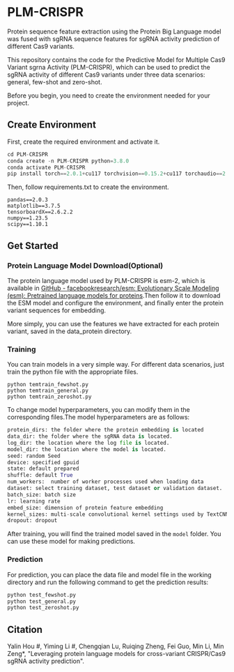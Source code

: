 # **PLM-CRISPR**

Protein sequence feature extraction using the Protein Big Language model was fused with sgRNA sequence features for sgRNA activity prediction of different Cas9 variants.

This repository contains the code for the Predictive Model for Multiple Cas9 Variant sgrna Activity (PLM-CRISPR), which can be used to predict the sgRNA activity of different Cas9 variants under three data scenarios: general, few-shot and zero-shot.

Before you begin, you need to create the environment needed for your project.

## Create Environment 

First, create the required environment and activate it.

```python
cd PLM-CRISPR
conda create -n PLM-CRISPR python=3.8.0
conda activate PLM-CRISPR
pip install torch==2.0.1+cu117 torchvision==0.15.2+cu117 torchaudio==2.0.2 --index-url https://download.pytorch.org/whl/cu117
```

Then, follow requirements.txt to create the environment.

```
pandas==2.0.3
matplotlib==3.7.5
tensorboardX==2.6.2.2
numpy==1.23.5
scipy==1.10.1
```

## Get Started

### Protein Language Model Download(Optional)

The protein language model used by PLM-CRISPR is esm-2, which is available in [GitHub - facebookresearch/esm: Evolutionary Scale Modeling (esm): Pretrained language models for proteins](https://github.com/facebookresearch/esm#available-models).Then follow it to download the ESM model and configure the environment, and finally enter the protein variant sequences for embedding.

More simply, you can use the features we have extracted for each protein variant, saved in the data_protein directory.

### Training

You can train models in a very simple way. For different data scenarios, just train the python file with the appropriate files.

```
python temtrain_fewshot.py
python temtrain_general.py
python temtrain_zeroshot.py
```

To change model hyperparameters, you can modify them in the corresponding files.The model hyperparameters are as follows:

```python
protein_dirs: the folder where the protein embedding is located
data_dir: the folder where the sgRNA data is located.
log_dir: the location where the log file is located.
model_dir: the location where the model is located.
seed: random Seed
device: specified gpuid
state: default prepared
shuffle: default True
num_workers:  number of worker processes used when loading data
dataset: select training dataset, test dataset or validation dataset.
batch_size: batch size
lr: learning rate
embed_size: dimension of protein feature embedding
kernel_sizes: multi-scale convolutional kernel settings used by TextCNN
dropout: dropout
```

After training, you will find the trained model saved in the `model` folder. You can use these model for making predictions.

### Prediction

For prediction, you can place the data file and model file in the working directory and run the following command to get the  prediction results:

```python
python test_fewshot.py
python test_general.py
python test_zeroshot.py
```

## Citation

Yalin Hou #, Yiming Li #, Chengqian Lu, Ruiqing Zheng, Fei Guo, Min Li, Min Zeng*, "Leveraging protein language models for cross-variant CRISPR/Cas9 sgRNA activity prediction".
